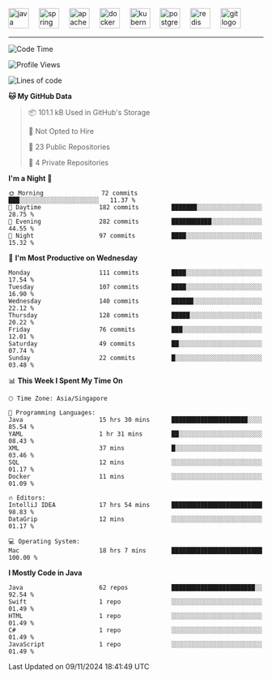 <p align="left">
  <img src="https://cdn.jsdelivr.net/gh/devicons/devicon/icons/java/java-original.svg" height="40" alt="java logo"  />
  <img width="12" />
  <img src="https://cdn.jsdelivr.net/gh/devicons/devicon/icons/spring/spring-original.svg" height="40" alt="spring logo"  />
  <img width="12" />
  <img src="https://cdn.jsdelivr.net/gh/devicons/devicon/icons/apachekafka/apachekafka-original.svg" height="40" alt="apachekafka logo"  />
  <img width="12" />
  <img src="https://cdn.jsdelivr.net/gh/devicons/devicon/icons/docker/docker-original.svg" height="40" alt="docker logo"  />
  <img width="12" />
  <img src="https://cdn.jsdelivr.net/gh/devicons/devicon/icons/kubernetes/kubernetes-plain.svg" height="40" alt="kubernetes logo"  />
  <img width="12" />
  <img src="https://cdn.jsdelivr.net/gh/devicons/devicon/icons/postgresql/postgresql-original.svg" height="40" alt="postgresql logo"  />
  <img width="12" />
  <img src="https://cdn.jsdelivr.net/gh/devicons/devicon/icons/redis/redis-original.svg" height="40" alt="redis logo"  />
  <img width="12" />
  <img src="https://cdn.jsdelivr.net/gh/devicons/devicon/icons/git/git-original.svg" height="40" alt="git logo"  />
</p>


<!--<img src="https://media.giphy.com/media/LnQjpWaON8nhr21vNW/giphy.gif" width="60"> <em><b>I love connecting with different people</b> so if you want to say <b>hi, I'll be happy to meet you more!</b> 😊 </em> -->

---
<!--START_SECTION:waka-->
![Code Time](http://img.shields.io/badge/Code%20Time-2%2C148%20hrs%2050%20mins-blue)

![Profile Views](http://img.shields.io/badge/Profile%20Views-0-blue)

![Lines of code](https://img.shields.io/badge/From%20Hello%20World%20I%27ve%20Written-403.3%20thousand%20lines%20of%20code-blue)

**🐱 My GitHub Data** 

> 📦 101.1 kB Used in GitHub's Storage 
 > 
> 🚫 Not Opted to Hire
 > 
> 📜 23 Public Repositories 
 > 
> 🔑 4 Private Repositories 
 > 
**I'm a Night 🦉** 

```text
🌞 Morning                72 commits          ███░░░░░░░░░░░░░░░░░░░░░░   11.37 % 
🌆 Daytime                182 commits         ███████░░░░░░░░░░░░░░░░░░   28.75 % 
🌃 Evening                282 commits         ███████████░░░░░░░░░░░░░░   44.55 % 
🌙 Night                  97 commits          ████░░░░░░░░░░░░░░░░░░░░░   15.32 % 
```
📅 **I'm Most Productive on Wednesday** 

```text
Monday                   111 commits         ████░░░░░░░░░░░░░░░░░░░░░   17.54 % 
Tuesday                  107 commits         ████░░░░░░░░░░░░░░░░░░░░░   16.90 % 
Wednesday                140 commits         ██████░░░░░░░░░░░░░░░░░░░   22.12 % 
Thursday                 128 commits         █████░░░░░░░░░░░░░░░░░░░░   20.22 % 
Friday                   76 commits          ███░░░░░░░░░░░░░░░░░░░░░░   12.01 % 
Saturday                 49 commits          ██░░░░░░░░░░░░░░░░░░░░░░░   07.74 % 
Sunday                   22 commits          █░░░░░░░░░░░░░░░░░░░░░░░░   03.48 % 
```


📊 **This Week I Spent My Time On** 

```text
🕑︎ Time Zone: Asia/Singapore

💬 Programming Languages: 
Java                     15 hrs 30 mins      █████████████████████░░░░   85.54 % 
YAML                     1 hr 31 mins        ██░░░░░░░░░░░░░░░░░░░░░░░   08.43 % 
XML                      37 mins             █░░░░░░░░░░░░░░░░░░░░░░░░   03.46 % 
SQL                      12 mins             ░░░░░░░░░░░░░░░░░░░░░░░░░   01.17 % 
Docker                   11 mins             ░░░░░░░░░░░░░░░░░░░░░░░░░   01.09 % 

🔥 Editors: 
IntelliJ IDEA            17 hrs 54 mins      █████████████████████████   98.83 % 
DataGrip                 12 mins             ░░░░░░░░░░░░░░░░░░░░░░░░░   01.17 % 

💻 Operating System: 
Mac                      18 hrs 7 mins       █████████████████████████   100.00 % 
```

**I Mostly Code in Java** 

```text
Java                     62 repos            ███████████████████████░░   92.54 % 
Swift                    1 repo              ░░░░░░░░░░░░░░░░░░░░░░░░░   01.49 % 
HTML                     1 repo              ░░░░░░░░░░░░░░░░░░░░░░░░░   01.49 % 
C#                       1 repo              ░░░░░░░░░░░░░░░░░░░░░░░░░   01.49 % 
JavaScript               1 repo              ░░░░░░░░░░░░░░░░░░░░░░░░░   01.49 % 
```




 Last Updated on 09/11/2024 18:41:49 UTC
<!--END_SECTION:waka-->


<!--
**SimakovIgor/SimakovIgor** is a ✨ _special_ ✨ repository because its `README.md` (this file) appears on your GitHub profile.

Here are some ideas to get you started:

- 🔭 I’m currently working on ...
- 🌱 I’m currently learning ...
- 👯 I’m looking to collaborate on ...
- 🤔 I’m looking for help with ...
- 💬 Ask me about ...
- 📫 How to reach me: ...
- 😄 Pronouns: ...
- ⚡ Fun fact: ...
-->
